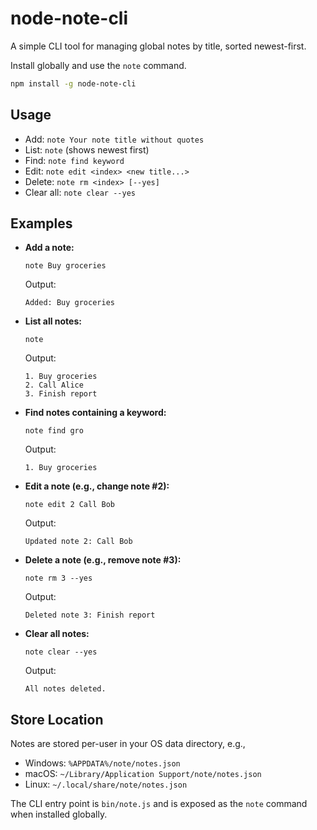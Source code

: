# node-note-cli
A simple CLI tool for managing global notes by title, sorted newest-first.

Install globally and use the `note` command.
```bash
npm install -g node-note-cli
```

## Usage
- Add: `note Your note title without quotes`
- List: `note` (shows newest first)
- Find: `note find keyword`
- Edit: `note edit <index> <new title...>`
- Delete: `note rm <index> [--yes]`
- Clear all: `note clear --yes`

## Examples

- **Add a note:**
  ```
  note Buy groceries
  ```
  Output:
  ```
  Added: Buy groceries
  ```

- **List all notes:**
  ```
  note
  ```
  Output:
  ```
  1. Buy groceries
  2. Call Alice
  3. Finish report
  ```

- **Find notes containing a keyword:**
  ```
  note find gro
  ```
  Output:
  ```
  1. Buy groceries
  ```

- **Edit a note (e.g., change note #2):**
  ```
  note edit 2 Call Bob
  ```
  Output:
  ```
  Updated note 2: Call Bob
  ```

- **Delete a note (e.g., remove note #3):**
  ```
  note rm 3 --yes
  ```
  Output:
  ```
  Deleted note 3: Finish report
  ```

- **Clear all notes:**
  ```
  note clear --yes
  ```
  Output:
  ```
  All notes deleted.
  ```


## Store Location
Notes are stored per-user in your OS data directory, e.g.,
- Windows: `%APPDATA%/note/notes.json`
- macOS: `~/Library/Application Support/note/notes.json`
- Linux: `~/.local/share/note/notes.json`

The CLI entry point is `bin/note.js` and is exposed as the `note` command when installed globally.

